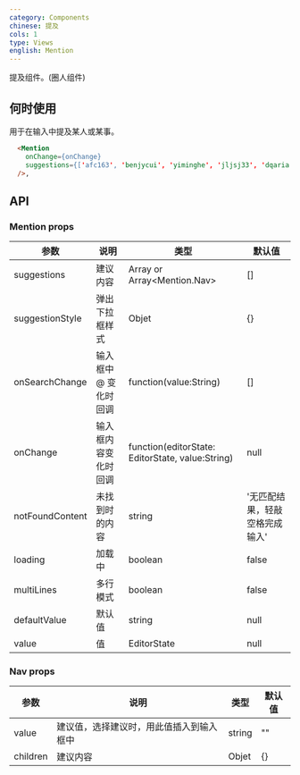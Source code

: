 ```yaml
---
category: Components
chinese: 提及
cols: 1
type: Views
english: Mention
---
```


提及组件。(圈人组件)

## 何时使用

用于在输入中提及某人或某事。

```html
  <Mention 
    onChange={onChange}
    suggestions={['afc163', 'benjycui', 'yiminghe', 'jljsj33', 'dqaria', 'RaoHai']} 
  />,
```

## API

### Mention props

| 参数     | 说明           | 类型     | 默认值       |
|----------|---------------|----------|--------------|
| suggestions    | 建议内容 | Array<string> or Array<Mention.Nav> | [] |
| suggestionStyle | 弹出下拉框样式 | Objet | {} |
| onSearchChange | 输入框中 @ 变化时回调 | function(value:String) | [] |
| onChange | 输入框内容变化时回调 | function(editorState: EditorState, value:String) | null |
| notFoundContent| 未找到时的内容 | string | '无匹配结果，轻敲空格完成输入' |
| loading | 加载中 | boolean | false |
| multiLines | 多行模式 | boolean | false |
| defaultValue | 默认值 | string | null |
| value | 值 | EditorState | null |


### Nav props

| 参数     | 说明           | 类型     | 默认值       |
|----------|---------------|----------|--------------|
| value    | 建议值，选择建议时，用此值插入到输入框中 | string | "" |
| children | 建议内容 | Objet | {} |
